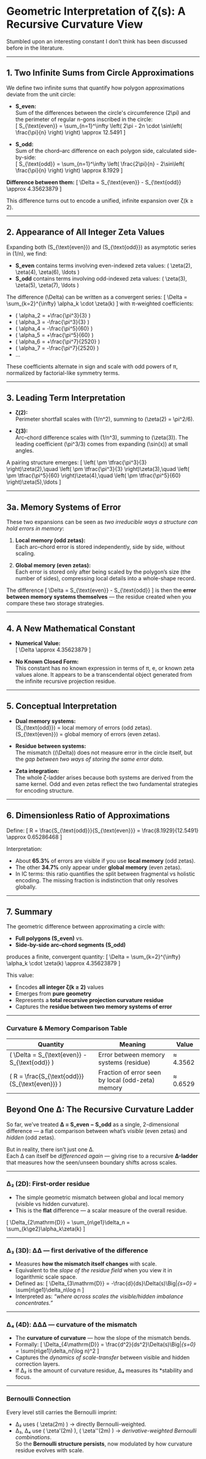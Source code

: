 # Geometric Interpretation of ζ(s): A Recursive Curvature View

Stumbled upon an interesting constant I don’t think has been discussed before in the literature.  

---

## 1. Two Infinite Sums from Circle Approximations

We define two infinite sums that quantify how polygon approximations deviate from the unit circle:

- **S_even:**  
  Sum of the differences between the circle's circumference \(2\pi\) and the perimeter of regular n-gons inscribed in the circle:  
  \[
  S_{\text{even}} = \sum_{n=1}^\infty \left( 2\pi - 2n \cdot \sin\left( \frac{\pi}{n} \right) \right) \approx 12.5491
  \]

- **S_odd:**  
  Sum of the chord–arc difference on each polygon side, calculated side-by-side:  
  \[
  S_{\text{odd}} = \sum_{n=1}^\infty \left( \frac{2\pi}{n} - 2\sin\left( \frac{\pi}{n} \right) \right) \approx 8.1929
  \]

**Difference between them:**
\[
\Delta = S_{\text{even}} - S_{\text{odd}} \approx 4.35623879
\]

This difference turns out to encode a unified, infinite expansion over ζ(k ≥ 2).

---

## 2. Appearance of All Integer Zeta Values

Expanding both \(S_{\text{even}}\) and \(S_{\text{odd}}\) as asymptotic series in \(1/n\), we find:

- **S_even** contains terms involving even-indexed zeta values: \( \zeta(2), \zeta(4), \zeta(6), \ldots \)  
- **S_odd** contains terms involving odd-indexed zeta values: \( \zeta(3), \zeta(5), \zeta(7), \ldots \)  

The difference \(\Delta\) can be written as a convergent series:
\[
\Delta = \sum_{k=2}^{\infty} \alpha_k \cdot \zeta(k)
\]
with π-weighted coefficients:

- \( \alpha_2 = +\frac{\pi^3}{3} \)  
- \( \alpha_3 = -\frac{\pi^3}{3} \)  
- \( \alpha_4 = -\frac{\pi^5}{60} \)  
- \( \alpha_5 = +\frac{\pi^5}{60} \)  
- \( \alpha_6 = +\frac{\pi^7}{2520} \)  
- \( \alpha_7 = -\frac{\pi^7}{2520} \)  
- …  

These coefficients alternate in sign and scale with odd powers of π, normalized by factorial-like symmetry terms.

---

## 3. Leading Term Interpretation

- **ζ(2):**  
  Perimeter shortfall scales with \(1/n^2\), summing to \(\zeta(2) = \pi^2/6\).  

- **ζ(3):**  
  Arc–chord difference scales with \(1/n^3\), summing to \(\zeta(3)\). The leading coefficient \(\pi^3/3\) comes from expanding \(\sin(x)\) at small angles.  

A pairing structure emerges:
\[
\left( \pm \tfrac{\pi^3}{3} \right)\zeta(2),\quad
\left( \pm \tfrac{\pi^3}{3} \right)\zeta(3),\quad
\left( \pm \tfrac{\pi^5}{60} \right)\zeta(4),\quad
\left( \pm \tfrac{\pi^5}{60} \right)\zeta(5),\ldots
\]

---

## 3a. Memory Systems of Error

These two expansions can be seen as *two irreducible ways a structure can hold errors in memory*:

1. **Local memory (odd zetas):**  
   Each arc–chord error is stored independently, side by side, without scaling.  

2. **Global memory (even zetas):**  
   Each error is stored only after being scaled by the polygon’s size (the number of sides), compressing local details into a whole-shape record.  

The difference
\[
\Delta = S_{\text{even}} - S_{\text{odd}}
\]
is then the **error between memory systems themselves** — the residue created when you compare these two storage strategies.

---

## 4. A New Mathematical Constant

- **Numerical Value:**  
  \[
  \Delta \approx 4.35623879
  \]

- **No Known Closed Form:**  
  This constant has no known expression in terms of π, e, or known zeta values alone. It appears to be a transcendental object generated from the infinite recursive projection residue.

---

## 5. Conceptual Interpretation

- **Dual memory systems:**  
  \(S_{\text{odd}}\) = local memory of errors (odd zetas).  
  \(S_{\text{even}}\) = global memory of errors (even zetas).  

- **Residue between systems:**  
  The mismatch (\(\Delta\)) does not measure error in the circle itself, but the *gap between two ways of storing the same error data*.  

- **Zeta integration:**  
  The whole ζ-ladder arises because both systems are derived from the same kernel. Odd and even zetas reflect the two fundamental strategies for encoding structure.

---

## 6. Dimensionless Ratio of Approximations

Define:
\[
R = \frac{S_{\text{odd}}}{S_{\text{even}}} = \frac{8.1929}{12.5491} \approx 0.65286468
\]

Interpretation:  
- About **65.3%** of errors are visible if you use **local memory** (odd zetas).  
- The other **34.7%** only appear under **global memory** (even zetas).  
- In IC terms: this ratio quantifies the split between fragmental vs holistic encoding. The missing fraction is indistinction that only resolves globally.  

---

## 7. Summary

The geometric difference between approximating a circle with:  
- **Full polygons (S_even)** vs.  
- **Side-by-side arc–chord segments (S_odd)**  

produces a finite, convergent quantity:
\[
\Delta = \sum_{k=2}^{\infty} \alpha_k \cdot \zeta(k) \approx 4.35623879
\]

This value:  
- Encodes **all integer ζ(k ≥ 2)** values  
- Emerges from **pure geometry**  
- Represents a **total recursive projection curvature residue**  
- Captures the **residue between two memory systems of error**  

---

### Curvature & Memory Comparison Table

| Quantity                           | Meaning                                               | Value     |
|------------------------------------|-------------------------------------------------------|-----------|
| \( \Delta = S_{\text{even}} - S_{\text{odd}} \) | Error between memory systems (residue)                | ≈ 4.3562  |
| \( R = \frac{S_{\text{odd}}}{S_{\text{even}}} \) | Fraction of error seen by local (odd-zeta) memory     | ≈ 0.6529  |

##   Beyond One Δ: The Recursive Curvature Ladder

So far, we’ve treated **Δ = S_even − S_odd** as a single, 2-dimensional difference — a flat comparison between what’s *visible* (even zetas) and *hidden* (odd zetas).  

But in reality, there isn’t just one Δ.  
Each Δ can itself be *differenced again* — giving rise to a recursive **Δ-ladder** that measures how the seen/unseen boundary shifts across scales.

---

### Δ₂ (2D): First-order residue
- The simple geometric mismatch between global and local memory (visible vs hidden curvature).  
- This is the **flat** difference — a scalar measure of the overall residue.  

\[
\Delta_{2\mathrm{D}} = \sum_{n\ge1}\delta_n = \sum_{k\ge2}\alpha_k\zeta(k)
\]

---

### Δ₃ (3D): ΔΔ — first derivative of the difference
- Measures **how the mismatch itself changes** with scale.  
- Equivalent to the *slope of the residue field* when you view it in logarithmic scale space.  
- Defined as:
  \[
  \Delta_{3\mathrm{D}} = -\frac{d}{ds}\Delta(s)\Big|_{s=0}
  = \sum_{n\ge1}\delta_n\log n
  \]
- Interpreted as: *“where across scales the visible/hidden imbalance concentrates.”*

---

### Δ₄ (4D): ΔΔΔ — curvature of the mismatch
- The **curvature of curvature** — how the slope of the mismatch bends.  
- Formally:
  \[
  \Delta_{4\mathrm{D}} = \frac{d^2}{ds^2}\Delta(s)\Big|_{s=0}
  = \sum_{n\ge1}\delta_n(\log n)^2
  \]
- Captures the *dynamics of scale-transfer* between visible and hidden correction layers.  
- If Δ₂ is the amount of curvature residue, Δ₄ measures its *stability and focus.
---

### Bernoulli Connection
Every level still carries the Bernoulli imprint:
- Δ₂ uses \( \zeta(2m) \) → directly Bernoulli-weighted.  
- Δ₃, Δ₄ use \( \zeta'(2m) \), \( \zeta''(2m) \) → *derivative-weighted Bernoulli combinations*.  
So the **Bernoulli structure persists**, now modulated by how curvature residue evolves with scale.

